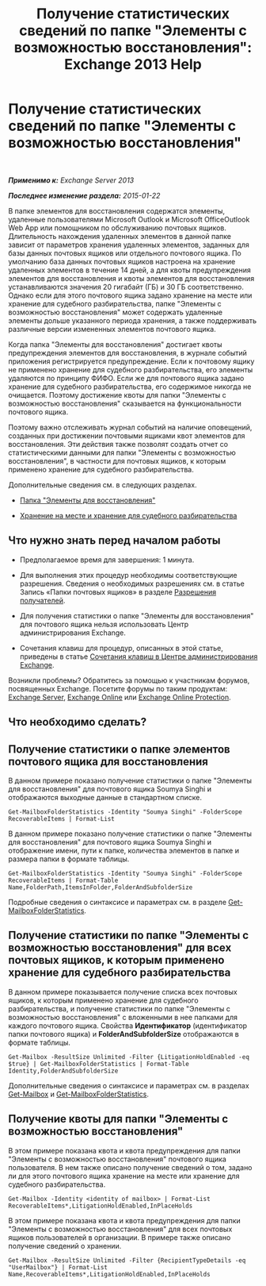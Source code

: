 ﻿---
title: 'Получение статистических сведений по папке "Элементы с возможностью восстановления": Exchange 2013 Help'
TOCTitle: Получение статистических сведений по папке "Элементы с возможностью восстановления"
ms:assetid: dee77958-ee87-4908-85e4-ad053bacd8b0
ms:mtpsurl: https://technet.microsoft.com/ru-ru/library/Ff714343(v=EXCHG.150)
ms:contentKeyID: 52061274
ms.date: 04/30/2018
mtps_version: v=EXCHG.150
ms.translationtype: HT
---

# Получение статистических сведений по папке \"Элементы с возможностью восстановления\"

 

_**Применимо к:** Exchange Server 2013_

_**Последнее изменение раздела:** 2015-01-22_

В папке элементов для восстановления содержатся элементы, удаленные пользователями Microsoft Outlook и Microsoft OfficeOutlook Web App или помощником по обслуживанию почтовых ящиков. Длительность нахождения удаленных элементов в данной папке зависит от параметров хранения удаленных элементов, заданных для базы данных почтовых ящиков или отдельного почтового ящика. По умолчанию база данных почтовых ящиков настроена на хранение удаленных элементов в течение 14 дней, а для квоты предупреждения элементов для восстановления и квоты элементов для восстановления устанавливаются значения 20 гигабайт (ГБ) и 30 ГБ соответственно. Однако если для этого почтового ящика задано хранение на месте или хранение для судебного разбирательства, папке "Элементы с возможностью восстановления" может содержать удаленные элементы дольше указанного периода хранения, а также поддерживать различные версии измененных элементов почтового ящика.

Когда папка "Элементы для восстановления" достигает квоты предупреждения элементов для восстановления, в журнале событий приложения регистрируется предупреждение. Если к почтовому ящику не применено хранение для судебного разбирательства, его элементы удаляются по принципу ФИФО. Если же для почтового ящика задано хранение для судебного разбирательства, его содержимое никогда не очищается. Поэтому достижение квоты для папки "Элементы с возможностью восстановления" сказывается на функциональности почтового ящика.

Поэтому важно отслеживать журнал событий на наличие оповещений, созданных при достижении почтовыми ящиками квот элементов для восстановления. Эти действия также позволят создать отчет со статистическими данными для папки "Элементы с возможностью восстановления", в частности для почтовых ящиков, к которым применено хранение для судебного разбирательства.

Дополнительные сведения см. в следующих разделах.

  - [Папка "Элементы для восстановления"](recoverable-items-folder-exchange-2013-help.md)

  - [Хранение на месте и хранение для судебного разбирательства](in-place-hold-and-litigation-hold-exchange-2013-help.md)

## Что нужно знать перед началом работы

  - Предполагаемое время для завершения: 1 минута.

  - Для выполнения этих процедур необходимы соответствующие разрешения. Сведения о необходимых разрешениях см. в статье Запись «Папки почтовых ящиков» в разделе [Разрешения получателей](recipients-permissions-exchange-2013-help.md).

  - Для получения статистики о папке "Элементы для восстановления" для почтового ящика нельзя использовать Центр администрирования Exchange.

  - Сочетания клавиш для процедур, описанных в этой статье, приведены в статье [Сочетания клавиш в Центре администрирования Exchange](keyboard-shortcuts-in-the-exchange-admin-center-exchange-online-protection-help.md).

Возникли проблемы? Обратитесь за помощью к участникам форумов, посвященных Exchange. Посетите форумы по таким продуктам: [Exchange Server](https://go.microsoft.com/fwlink/p/?linkid=60612), [Exchange Online](https://go.microsoft.com/fwlink/p/?linkid=267542) или [Exchange Online Protection](https://go.microsoft.com/fwlink/p/?linkid=285351).

## Что необходимо сделать?

## Получение статистики о папке элементов почтового ящика для восстановления

В данном примере показано получение статистики о папке "Элементы для восстановления" для почтового ящика Soumya Singhi и отображаются выходные данные в стандартном списке.

    Get-MailboxFolderStatistics -Identity "Soumya Singhi" -FolderScope RecoverableItems | Format-List

В данном примере показано получение статистики о папке "Элементы для восстановления" для почтового ящика Soumya Singhi и отображение имени, пути к папке, количества элементов в папке и размера папки в формате таблицы.

    Get-MailboxFolderStatistics -Identity "Soumya Singhi" -FolderScope RecoverableItems | Format-Table Name,FolderPath,ItemsInFolder,FolderAndSubfolderSize

Подробные сведения о синтаксисе и параметрах см. в разделе [Get-MailboxFolderStatistics](https://technet.microsoft.com/ru-ru/library/aa996762\(v=exchg.150\)).

## Получение статистики по папке "Элементы с возможностью восстановления" для всех почтовых ящиков, к которым применено хранение для судебного разбирательства

В данном примере показывается получение списка всех почтовых ящиков, к которым применено хранение для судебного разбирательства, и получение статистики по папке "Элементы с возможностью восстановления" с вложенными в нее папками для каждого почтового ящика. Свойства **Идентификатор** (идентификатор папки почтового ящика) и **FolderAndSubfolderSize** отображаются в формате таблицы.

    Get-Mailbox -ResultSize Unlimited -Filter {LitigationHoldEnabled -eq $true} | Get-MailboxFolderStatistics | Format-Table Identity,FolderAndSubfolderSize

Дополнительные сведения о синтаксисе и параметрах см. в разделах [Get-Mailbox](https://technet.microsoft.com/ru-ru/library/bb123685\(v=exchg.150\)) и [Get-MailboxFolderStatistics](https://technet.microsoft.com/ru-ru/library/aa996762\(v=exchg.150\)).

## Получение квоты для папки "Элементы с возможностью восстановления"

В этом примере показана квота и квота предупреждения для папки "Элементы с возможностью восстановления" почтового ящика пользователя. В нем также описано получение сведений о том, задано ли для этого почтового ящика хранение на месте или хранение для судебного разбирательства.

    Get-Mailbox -Identity <identity of mailbox> | Format-List RecoverableItems*,LitigationHoldEnabled,InPlaceHolds

В этом примере показана квота и квота предупреждения для папки "Элементы с возможностью восстановления" для всех почтовых ящиков пользователей в организации. В примере также описано получение сведений о хранении.

    Get-Mailbox -ResultSize Unlimited -Filter {RecipientTypeDetails -eq "UserMailbox"} | Format-List Name,RecoverableItems*,LitigationHoldEnabled,InPlaceHolds

